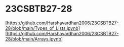 # 23CSBTB27-28
[https://github.com/Harshavardhan2006/23CSBTB27-28/blob/main/Types_of_Lists.ipynb]
[https://github.com/Harshavardhan2006/23CSBTB27-28/blob/main/Arrays.ipynb]
